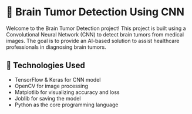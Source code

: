 #  🧠 Brain Tumor Detection Using CNN



Welcome to the Brain Tumor Detection project! This project is built using a Convolutional Neural Network (CNN) to detect brain tumors from medical images. The goal is to provide an AI-based solution to assist healthcare professionals in diagnosing brain tumors.

## 🔧 Technologies Used
- TensorFlow & Keras for CNN model
- OpenCV for image processing
- Matplotlib for visualizing accuracy and loss
- Joblib for saving the model
- Python as the core programming language
